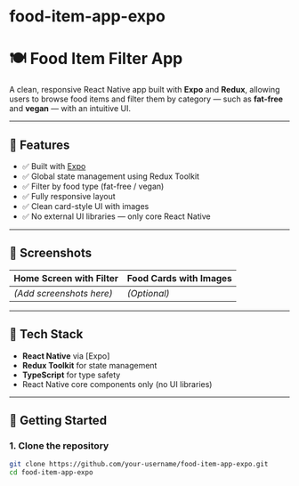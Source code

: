 # food-item-app-expo

# 🍽️ Food Item Filter App

A clean, responsive React Native app built with **Expo** and **Redux**, allowing users to browse food items and filter them by category — such as **fat-free** and **vegan** — with an intuitive UI.

---

## 📱 Features

- ✅ Built with [Expo](https://expo.dev/)
- ✅ Global state management using Redux Toolkit
- ✅ Filter by food type (fat-free / vegan)
- ✅ Fully responsive layout
- ✅ Clean card-style UI with images
- ✅ No external UI libraries — only core React Native

---

## 📸 Screenshots

| Home Screen with Filter | Food Cards with Images |
|-------------------------|------------------------|
| *(Add screenshots here)*| *(Optional)*           |

---

## 🧱 Tech Stack

- **React Native** via [Expo]
- **Redux Toolkit** for state management
- **TypeScript** for type safety
- React Native core components only (no UI libraries)

---

## 🚀 Getting Started

### 1. Clone the repository

```bash
git clone https://github.com/your-username/food-item-app-expo.git
cd food-item-app-expo
